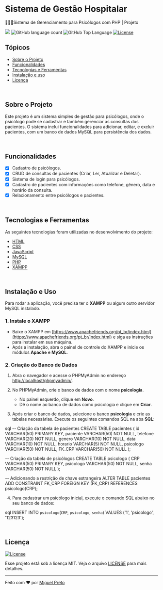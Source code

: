 # Sistema de Gestão Hospitalar
🧑🏻‍⚕️Sistema de Gerenciamento para Psicólogos com PHP | Projeto 

<p>
  <img src="https://img.shields.io/badge/made%20by-MIGUEL%20PRETO-FE251B?style=flat-square">
  <img alt="GitHub language count" src="https://img.shields.io/github/languages/count/yMiguelzin/-psychologist-manager?color=FE251B&style=flat-square">
  <img alt="GitHub Top Language" src="https://img.shields.io/github/languages/top/yMiguelzin/-psychologist-manager?color=FE251B&style=flat-square">
  <a href="https://opensource.org/licenses/MIT">
    <img alt="License" src="https://img.shields.io/badge/license-MIT-FE251B?style=flat-square">
  </a>
</p>

## Tópicos

- [Sobre o Projeto](#sobre-o-projeto)  
- [Funcionalidades](#funcionalidades)  
- [Tecnologias e Ferramentas](#tecnologias-e-ferramentas)  
- [Instalação e uso](#instalação-e-uso)  
- [Licença](#licença)

<br>

## Sobre o Projeto

Este projeto é um sistema simples de gestão para psicólogos, onde o psicólogo pode se cadastrar e também gerenciar as consultas dos pacientes. O sistema inclui funcionalidades para adicionar, editar, e excluir pacientes, com um banco de dados MySQL para persistência dos dados.

<br>

## Funcionalidades

- [X] Cadastro de psicólogos.
- [X] CRUD de consultas de pacientes (Criar, Ler, Atualizar e Deletar).
- [X] Sistema de login para psicólogos.
- [X] Cadastro de pacientes com informações como telefone, gênero, data e horário da consulta.
- [X] Relacionamento entre psicólogos e pacientes.

<br>

## Tecnologias e Ferramentas

As seguintes tecnologias foram utilizadas no desenvolvimento do projeto:

- [HTML](https://devdocs.io/html/)
- [CSS](https://devdocs.io/css/)
- [JavaScript](https://devdocs.io/javascript/)
- [MySQL](https://www.mysql.com/)
- [PHP](https://www.php.net/)
- [XAMPP](https://www.apachefriends.org/pt_br/index.html)

<br>

## Instalação e Uso

Para rodar a aplicação, você precisa ter o **XAMPP** ou algum outro servidor MySQL instalado.

### 1. Instale o XAMPP

- Baixe o XAMPP em [https://www.apachefriends.org/pt_br/index.html](https://www.apachefriends.org/pt_br/index.html) e siga as instruções para instalar em sua máquina.
- Após a instalação, abra o painel de controle do XAMPP e inicie os módulos **Apache** e **MySQL**.

### 2. Criação do Banco de Dados

1. Abra o navegador e acesse o PHPMyAdmin no endereço [http://localhost/phpmyadmin/](http://localhost/phpmyadmin/).
2. No PHPMyAdmin, crie o banco de dados com o nome **psicologia**.
   - No painel esquerdo, clique em **Novo**.
   - Dê o nome ao banco de dados como psicologia e clique em **Criar**.

3. Após criar o banco de dados, selecione o banco **psicologia** e crie as tabelas necessárias. Execute os seguintes comandos SQL na aba **SQL**:

sql
-- Criação da tabela de pacientes
CREATE TABLE pacientes (
    id VARCHAR(50) PRIMARY KEY,
    paciente VARCHAR(50) NOT NULL,
    telefone VARCHAR(20) NOT NULL,
    genero VARCHAR(10) NOT NULL,
    data VARCHAR(10) NOT NULL,
    horario VARCHAR(5) NOT NULL,
    psicologo VARCHAR(50) NOT NULL,
    FK_CRP VARCHAR(50) NOT NULL
);

-- Criação da tabela de psicólogos
CREATE TABLE psicologo (
    CRP VARCHAR(50) PRIMARY KEY,
    psicologo VARCHAR(50) NOT NULL,
    senha VARCHAR(50) NOT NULL
);

-- Adicionando a restrição de chave estrangeira
ALTER TABLE pacientes 
ADD CONSTRAINT FK_CRP
FOREIGN KEY (FK_CRP)
REFERENCES psicologo(CRP);

4. Para cadastrar um psicólogo inicial, execute o comando SQL abaixo no seu banco de dados:

sql
INSERT INTO `psicologo`(`CRP`, `psicologo`, `senha`) 
VALUES ('1', 'psicologo', '123123');


<br>

## Licença
<a href="https://opensource.org/licenses/MIT">
    <img alt="License" src="https://img.shields.io/badge/license-MIT-FE251B?style=flat-square">
</a>

<br>

Esse projeto está sob a licença MIT. Veja o arquivo [LICENSE](/LICENSE) para mais detalhes.

---

Feito com ❤️ por [Miguel Preto](https://github.com/yMiguelzin)
